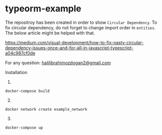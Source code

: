 # typeorm-example

The repositroy has been created in order to show `Circular Dependency`. To fix circular dependency, do not forget to change import order in `entities`. The below article might be helped with that. 

https://medium.com/visual-development/how-to-fix-nasty-circular-dependency-issues-once-and-for-all-in-javascript-typescript-a04c987cf0de

For any question: halilibrahimozdogan2@gmail.com

Installation

1)
```
docker-compose build
```

2)
```
docker network create example_network
```

3)
```
docker-compose up
```


